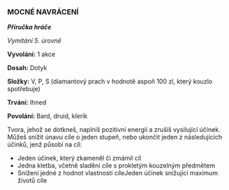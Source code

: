 ### MOCNÉ NAVRÁCENÍ

***Příručka hráče***

*Vymítání 5. úrovně*

**Vyvolání:** 1 akce

**Dosah:** Dotyk

**Složky:** V, P, S (diamantový prach v hodnotě aspoň 100 zl, který kouzlo spotřebuje)

**Trvání:** Ihned

**Povolání:** Bard, druid, klerik

Tvora, jehož se dotkneš, naplníš pozitivní energií a zrušíš vysilující účinek. Můžeš snížit únavu cíle o jeden stupeň, nebo ukončit jeden z následujících účinků, jenž působí na cíl:

 * Jeden účinek, který zkameněl či zmámil cíl 
 * Jedna kletba, včetně sladění cíle s prokletým kouzelným předmětem 
 * Snížení jedné z hodnot vlastností cíleJeden účinek snižující maximum životů cíle